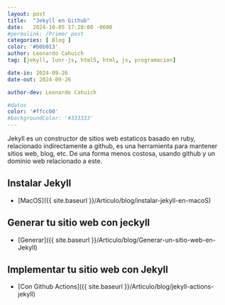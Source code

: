 ```yaml
---
layout: post
title:  "Jekyll en Github"
date:   2024-10-05 17:28:00 -0600
#permalink: /Primer post
categories: [ Blog ]
color: '#b0b013'
author: Leonardo Cahuich
tag: [jekyll, lunr-js, html5, html, js, programacion]

date-in: 2024-09-26
date-out: 2024-09-26

author-dev: Leonardo Cahuich

#datos
color: '#ffcc00'
#backgroundColor: '#333333'
---
```

Jekyll es un constructor de sitios web estaticos basado en ruby, relacionado indirectamente a github,
es una herramienta para mantener sitios web, blog, etc. De una forma menos costosa, usando github y
un dominio web relacionado a este.

## Instalar Jekyll

- [MacOS]({{ site.baseurl }}/Articulo/blog/instalar-jekyll-en-macoS)

## Generar tu sitio web con jeckyll

- [Generar]({{ site.baseurl }}/Articulo/blog/Generar-un-sitio-web-en-Jekyll)

## Implementar tu sitio web con Jekyll

- [Con Github Actions]({{ site.baseurl }}/Articulo/blog/jekyll-actions-jekyll)
